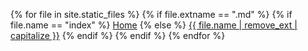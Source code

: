 {% for file in site.static_files %}
  {% if file.extname == ".md" %}
    {% if file.name == "index" %}
      <a href="{{ site.baseurl }}/index.html">Home</a>
    {% else %}
      <a href="{{ site.baseurl }}/{{ file.name | remove_ext }}.html">{{ file.name | remove_ext | capitalize }}</a>
    {% endif %}
  {% endif %}
{% endfor %}
